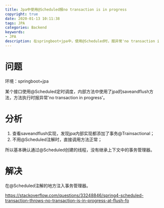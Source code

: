 ```yaml
---
title: Jpa中使用@Scheduled报no transaction is in progress
copyright: true
date: 2020-01-13 10:11:38
tags: JPA
categories: Backend
keywords: 
- JPA
description: 在springboot+jpa中，使用@Scheduled时，报异常'no transaction in progress'
---
```


# 问题

环境：springboot+jpa

某个接口使用@Scheduled定时调度，内部方法中使用了jpa的saveandflush方法，方法执行时报异常'no transaction in progress'。

# 分析

1. 查看saveandflush实现，发现jpa内部实现都添加了事务@Trainsactional；
2. 不用@Scheduled注解时，直接调用方法正常；

所以基本确认通过@Scheduled创建的线程，没有继承上下文中的事务管理器。

# 解决

在@Scheduled注解的地方注入事务管理器。

https://stackoverflow.com/questions/33248846/spring4-scheduled-transaction-throws-no-transaction-is-in-progress-at-flush-fo

